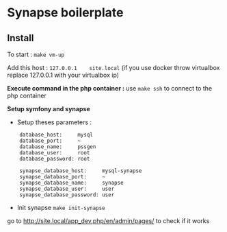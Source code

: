 # Synapse boilerplate

## Install

To start :
`make vm-up`

Add this host :
`127.0.0.1    site.local`
(if you use docker throw virtualbox replace 127.0.0.1 with your virtualbox ip)

**Execute command in the php container :**
use `make ssh` to connect to the php container

**Setup symfony and synapse**
 - Setup theses parameters :
```
    database_host:     mysql
    database_port:     ~
    database_name:     pssgen
    database_user:     root
    database_password: root

    synapse_database_host:     mysql-synapse
    synapse_database_port:     ~
    synapse_database_name:     synapse
    synapse_database_user:     user
    synapse_database_password: user
```
 - Init synapse
`make init-synapse`

go to http://site.local/app_dev.php/en/admin/pages/ to check if it works
